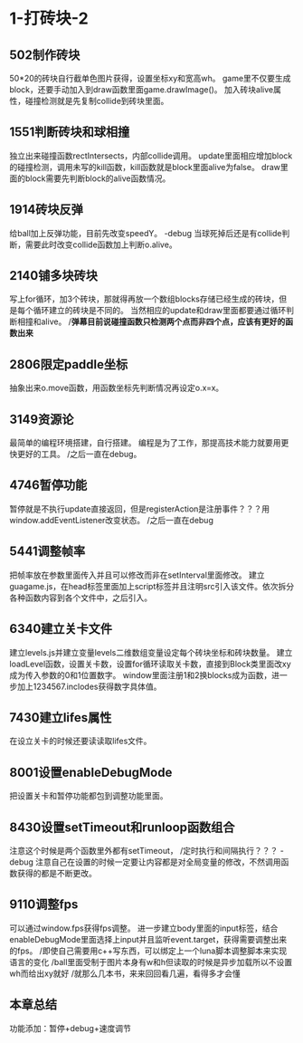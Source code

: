 # 1-打砖块-2
## 502制作砖块
50*20的砖块自行截单色图片获得，设置坐标xy和宽高wh。
game里不仅要生成block，还要手动加入到draw函数里面game.drawImage()。
加入砖块alive属性，碰撞检测就是先复制collide到砖块里面。

## 1551判断砖块和球相撞
独立出来碰撞函数rectIntersects，内部collide调用。
update里面相应增加block的碰撞检测，调用未写的kill函数，kill函数就是block里面alive为false。
draw里面的block需要先判断block的alive函数情况。


## 1914砖块反弹
给ball加上反弹功能，目前先改变speedY。
-debug 当球死掉后还是有collide判断，需要此时改变collide函数加上判断o.alive。

## 2140铺多块砖块
写上for循环，加3个砖块，那就得再放一个数组blocks存储已经生成的砖块，但是每个循环建立的砖块是不同的。
当然相应的update和draw里面都要通过循环判断相撞和alive。
/**弹幕目前说碰撞函数只检测两个点而非四个点，应该有更好的函数出来**


## 2806限定paddle坐标
抽象出来o.move函数，用函数坐标先判断情况再设定o.x=x。


## 3149资源论
最简单的编程环境搭建，自行搭建。
编程是为了工作，那提高技术能力就要用更快更好的工具。
/之后一直在debug。

## 4746暂停功能
暂停就是不执行update直接返回，但是registerAction是注册事件？？？用window.addEventListener改变状态。
/之后一直在debug


## 5441调整帧率
把帧率放在参数里面传入并且可以修改而非在setInterval里面修改。
建立guagame.js，在head标签里面加上script标签并且注明src引入该文件。依次拆分各种函数内容到各个文件中，之后引入。


## 6340建立关卡文件
建立levels.js并建立变量levels二维数组变量设定每个砖块坐标和砖块数量。
建立loadLevel函数，设置关卡数，设置for循环读取关卡数，直接到Block类里面改xy成为传入参数的0和1位置数字。
window里面注册1和2换blocks成为函数，进一步加上1234567.inclodes获得数字具体值。


## 7430建立lifes属性
在设立关卡的时候还要读读取lifes文件。


## 8001设置enableDebugMode
把设置关卡和暂停功能都包到调整功能里面。

## 8430设置setTimeout和runloop函数组合
注意这个时候是两个函数里外都有setTimeout，
/定时执行和间隔执行？？？
-debug 注意自己在设置的时候一定要让内容都是对全局变量的修改，不然调用函数获得的都是不断更改。

## 9110调整fps
可以通过window.fps获得fps调整。
进一步建立body里面的input标签，结合enableDebugMode里面选择上input并且监听event.target，获得需要调整出来的fps。
/即使自己需要用c++写东西，可以绑定上一个luna脚本调整脚本来实现语言的变化
/ball里面受制于图片本身有w和h但读取的时候是异步加载所以不设置wh而给出xy就好
/就那么几本书，来来回回看几遍，看得多才会懂

## 本章总结
功能添加：暂停+debug+速度调节


